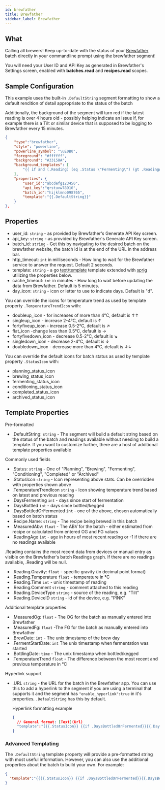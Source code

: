 ```yaml
---
id: brewfather
title: Brewfather
sidebar_label: Brewfather
---
```


## What

Calling all brewers!  Keep up-to-date with the status of your [Brewfather][brewfather] batch directly in your
 commandline prompt using the brewfather segment!

 You will need your User ID and API Key as generated in
 Brewfather's Settings screen, enabled with **batches.read** and **recipes.read** scopes.

## Sample Configuration

This example uses the built-in `.DefaultString` segment formatting to show a default rendition of detail appropriate to
the status of the batch

Additionally, the background of the segment will turn red if the latest reading is over 4 hours old - possibly helping indicate
an issue if, for example there is a Tilt or similar device that is supposed to be logging to Brewfather every 15 minutes.

```json
{
    "type":"brewfather",
    "style": "powerline",
    "powerline_symbol": "\uE0B0",
    "foreground": "#ffffff",
    "background": "#33158A",
    "background_templates": [
        "{{ if and (.Reading) (eq .Status \"Fermenting\") (gt .ReadingAge 4) }}#cc1515{{end}}"
    ],
    "properties": {
        "user_id":"abcdefg123456",
        "api_key":"qrstuvw78910",
        "batch_id":"hijklmno098765",
        "template":"{{.DefaultString}}"
    }
},
```

## Properties

- user_id: `string` - as provided by Brewfather's Generate API Key screen.
- api_key: `string` - as provided by Brewfather's Generate API Key screen.
- batch_id: `string` - Get this by navigating to the desired batch on the brewfather website,
the batch id is at the end of the URL in the address bar.
- http_timeout: `int` in milliseconds - How long to wait for the Brewfather service to answer the request.  Default 2 seconds.
- template: `string` - a go [text/template][go-text-template] template extended
with [sprig][sprig] utilizing the properties below.
- cache_timeout: `int` in minutes - How long to wait before updating the data from Brewfather.  Default is 5 minutes.
- day_icon: `string` - icon or letter to use to indicate days.  Default is "d".

You can override the icons for temperature trend as used by template property `.TemperatureTrendIcon` with:

- doubleup_icon - for increases of more than 4°C, default is ↑↑
- singleup_icon - increase 2-4°C, default is ↑
- fortyfiveup_icon - increase 0.5-2°C, default is ↗
- flat_icon -change less than 0.5°C, default is →
- fortyfivedown_icon - decrease 0.5-2°C, default is ↘
- singledown_icon - decrease 2-4°C, default is ↓
- doubledown_icon - decrease more than 4°C, default is ↓↓

You can override the default icons for batch status as used by template property `.StatusIcon` with:

- planning_status_icon
- brewing_status_icon
- fermenting_status_icon
- conditioning_status_icon
- completed_status_icon
- archived_status_icon

## Template Properties

Pre-formatted

- .DefaultString: `string` - The segment will build a default string based on the status of the batch and
readings available without needing to build a template.  If you want to customize further, there are a host
of additional template properties available

Commonly used fields

- .Status: `string` - One of "Planning", "Brewing", "Fermenting", "Conditioning", "Completed" or "Archived"
- .StatusIcon `string` - Icon representing above stats.  Can be overridden with properties shown above
- .TemperatureTrendIcon `string` - Icon showing temperature trend based on latest and previous reading
- .DaysFermenting `int` - days since start of fermentation
- .DaysBottled `int` - days since bottled/kegged
- .DaysBottledOrFermented `int` - one of the above, chosen automatically based on batch status
- .Recipe.Name: `string` - The recipe being brewed in this batch
- .MeasuredAbv: `float` - The ABV for the batch - either estimated from recipe or calculated from entered OG and FG values
- .ReadingAge `int` - age in hours of most recent reading or -1 if there are no readings available
  
.Reading contains the most recent data from devices or manual entry as visible on the Brewfather's batch Readings graph.
If there are no readings available, .Reading will be null.

- .Reading.Gravity: `float` - specific gravity (in decimal point format)
- .Reading.Temperature `float` - temperature in °C
- .Reading.Time `int` - unix timestamp of reading
- .Reading.Comment `string` - comment attached to this reading
- .Reading.DeviceType `string` - source of the reading, e.g. "Tilt"
- .Reading.DeviceID `string` - id of the device, e.g. "PINK"
  
Additional template properties

- .MeasuredOg: `float` - The OG for the batch as manually entered into Brewfather
- .MeasuredFg: `float` -The FG for the batch as manually entered into Brewfather
- .BrewDate: `int` - The unix timestamp of the brew day
- .FermentStartDate: `int` The unix timestamp when fermentation was started
- .BottlingDate: `time` - The unix timestamp when bottled/kegged
- .TemperatureTrend `float` - The difference between the most recent and previous temperature in °C

Hyperlink support

- .URL `string` - the URL for the batch in the Brewfather app.  You can use this to add a hyperlink to the segment
if you are using a terminal that supports it and the segment has `"enable_hyperlink":true` in it's properties.  `.DefaultString`
has this by default.

  Hyperlink formatting example

  ````json
  {
    // General format: [Text](Url)
    "template":"[{{.StatusIcon}} {{if .DaysBottledOrFermented}}{{.DaysBottledOrFermented}}d{{end}} {{.Recipe.Name}}]({{.URL}})"
  }

  ````

### Advanced Templating

The `.DefaultString` template property will provide a pre-formatted string with most useful information.  However, you
can also use the additional properties about the batch to build your own.  For example:

  ````json
  {
    "template":"{{{{.StatusIcon}} {{if .DaysBottledOrFermented}}{{.DaysBottledOrFermented}}d{{end}} {{.Recipe.Name}} {{.MeasuredAbv}}%{{ if and (.Reading) (eq .Status \"Fermenting\")}}: {{.Reading.Gravity}} {{.Reading.Temperature}}° {{.TemperatureTrendIcon}}{{end}}}}"
  }
  ````

[go-text-template]: https://golang.org/pkg/text/template/
[sprig]: https://masterminds.github.io/sprig/
[brewfather]: http://brewfather.app
